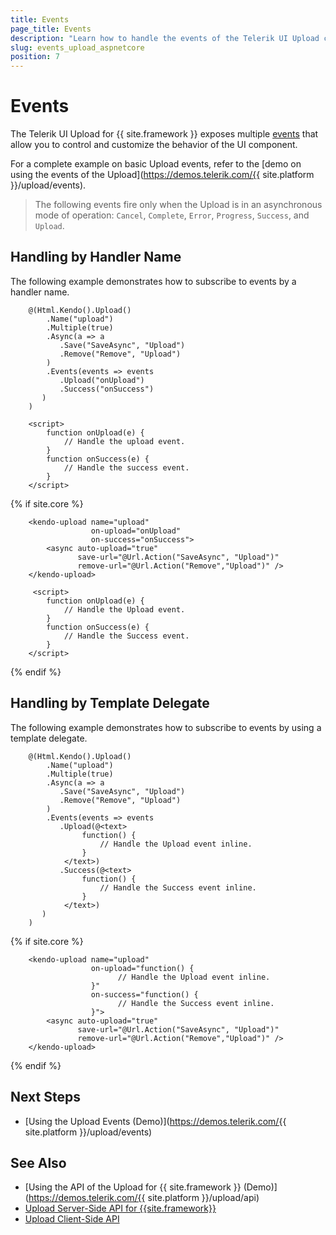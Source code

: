 ```yaml
---
title: Events
page_title: Events
description: "Learn how to handle the events of the Telerik UI Upload component for {{ site.framework }}."
slug: events_upload_aspnetcore
position: 7
---
```


# Events

The Telerik UI Upload for {{ site.framework }} exposes multiple [events](/api/kendo.mvc.ui.fluent/uploadeventbuilder) that allow you to control and customize the behavior of the UI component.

For a complete example on basic Upload events, refer to the [demo on using the events of the Upload](https://demos.telerik.com/{{ site.platform }}/upload/events).

> The following events fire only when the Upload is in an asynchronous mode of operation: `Cancel`, `Complete`, `Error`, `Progress`, `Success`, and `Upload`.

## Handling by Handler Name

The following example demonstrates how to subscribe to events by a handler name.


```HtmlHelper
    @(Html.Kendo().Upload()
        .Name("upload")
        .Multiple(true)
        .Async(a => a
           .Save("SaveAsync", "Upload")
           .Remove("Remove", "Upload")
        )  
        .Events(events => events
           .Upload("onUpload")
           .Success("onSuccess")
       )
    )

    <script>
        function onUpload(e) {
            // Handle the upload event.
        }
        function onSuccess(e) {
            // Handle the success event.
        }
    </script>
```

{% if site.core %}
```TagHelper
    <kendo-upload name="upload"
                  on-upload="onUpload"
                  on-success="onSuccess">
        <async auto-upload="true" 
               save-url="@Url.Action("SaveAsync", "Upload")" 
               remove-url="@Url.Action("Remove","Upload")" />
    </kendo-upload>

     <script>
        function onUpload(e) {
            // Handle the Upload event.
        }
        function onSuccess(e) {
            // Handle the Success event.
        }
    </script>
```
{% endif %}

## Handling by Template Delegate

The following example demonstrates how to subscribe to events by using a template delegate.

```HtmlHelper
    @(Html.Kendo().Upload()
        .Name("upload")
        .Multiple(true)
        .Async(a => a
           .Save("SaveAsync", "Upload")
           .Remove("Remove", "Upload")
        )  
        .Events(events => events
           .Upload(@<text>
                function() {
                    // Handle the Upload event inline.
                }
            </text>)
           .Success(@<text>
                function() {
                    // Handle the Success event inline.
                }
            </text>)
       )
    )
```
{% if site.core %}
```TagHelper
    <kendo-upload name="upload"
                  on-upload="function() {
                        // Handle the Upload event inline.
                  }"
                  on-success="function() {
                        // Handle the Success event inline.
                  }">
        <async auto-upload="true" 
               save-url="@Url.Action("SaveAsync", "Upload")" 
               remove-url="@Url.Action("Remove","Upload")" />
    </kendo-upload>
```
{% endif %}

## Next Steps

* [Using the Upload Events (Demo)](https://demos.telerik.com/{{ site.platform }}/upload/events)

## See Also

* [Using the API of the Upload for {{ site.framework }} (Demo)](https://demos.telerik.com/{{ site.platform }}/upload/api)
* [Upload Server-Side API for {{site.framework}}](/api/upload)
* [Upload Client-Side API](https://docs.telerik.com/kendo-ui/api/javascript/ui/upload)